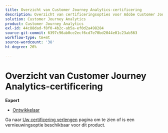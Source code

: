 ```yaml
---
title: Overzicht van Customer Journey Analytics-certificering
description: Overzicht van certificeringsopties voor Adobe Customer Journey Analytics
solution: Customer Journey Analytics
product: Customer Journey Analytics
exl-id: 44c88dad-f8f0-4b2c-ab5a-ef0d2a498284
source-git-commit: 6397c96ab0ce2ecf6cd7e70bd2044e01c23ab563
workflow-type: tm+mt
source-wordcount: '38'
ht-degree: 26%

---
```


# Overzicht van Customer Journey Analytics-certificering

**Expert**

* [Ontwikkelaar](/help/certifications/acja/acja-e-developer.md) <!--AD0-E604-->

Ga naar [Uw certificering verlengen](/help/certifications/renew.md) pagina om te zien of is een vernieuwingsoptie beschikbaar voor dit product.
